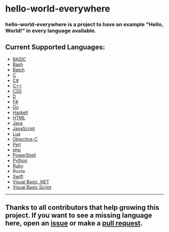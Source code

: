 # hello-world-everywhere
### **hello-world-everywhere** is a project to have an example "Hello, World!" in every language available.

## Current Supported Languages:
* [BASIC](https://en.wikipedia.org/wiki/BASIC)
* [Bash](https://en.wikipedia.org/wiki/Bash_(Unix_shell))
* [Batch](https://en.wikipedia.org/wiki/Batch_file)
* [C](https://en.wikipedia.org/wiki/C_(programming_language))
* [C#](https://wikipedia.org/wiki/C_Sharp_(programming_language))
* [C++](https://en.wikipedia.org/wiki/C%2B%2B)
* [CSS](https://en.wikipedia.org/wiki/Cascading_Style_Sheets)
* [D](https://en.wikipedia.org/wiki/D_(programming_language))
* [F#](https://en.wikipedia.org/wiki/F_Sharp_(programming_language))
* [Go](https://en.wikipedia.org/wiki/Go_(programming_language))
* [Haskell](https://en.wikipedia.org/wiki/Haskell_(programming_language))
* [HTML](https://en.wikipedia.org/wiki/HTML)
* [Java](https://en.wikipedia.org/wiki/Java_(programming_language))
* [JavaScript](https://en.wikipedia.org/wiki/JavaScript)
* [Lua](https://en.wikipedia.org/wiki/Lua_(programming_language))
* [Objective-C](https://en.wikipedia.org/wiki/Objective-C)
* [Perl](https://en.wikipedia.org/wiki/Perl)
* [php](https://en.wikipedia.org/wiki/PHP)
* [PowerShell](https://en.wikipedia.org/wiki/PowerShell)
* [Python](https://en.wikipedia.org/wiki/Python_(programming_language))
* [Ruby](https://en.wikipedia.org/wiki/Ruby_(programming_language))
* Ruota <no wikipedia entry available :/>
* [Swift](https://en.wikipedia.org/wiki/Swift_(programming_language))
* [Visual Basic .NET](https://en.wikipedia.org/wiki/Visual_Basic_.NET)
* [Visual Basic Script](https://en.wikipedia.org/wiki/VBScript)

***

## Thanks to all contributors that help growing this project. If you want to see a missing language here, open an [issue](https://github.com/ApfelTV/hello-world-everywhere/issues) or make a [pull request](https://github.com/ApfelTV/hello-world-everywhere/pulls).
